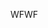 <span data-ttu-id="f63ab-101">WF</span><span class="sxs-lookup"><span data-stu-id="f63ab-101">WF</span></span>